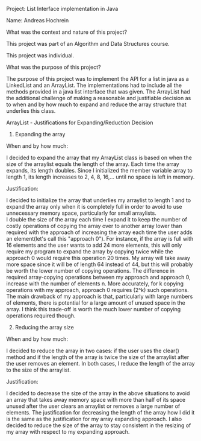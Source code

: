Project: List Interface implementation in Java

Name: Andreas Hochrein

What was the context and nature of this project?

This project was part of an Algorithm and Data Structures course.

This project was individual.

What was the purpose of this project?

The purpose of this project was to implement the API for a list in java as a LinkedList and an ArrayList. The implementations had to include all the methods provided in a java list interface that was given. The ArrayList had the additional challenge of making a reasonable and justifiable decision as to when and by how much to expand and reduce the array structure that underlies this class. 

ArrayList - Justifications for Expanding/Reduction Decision

1. Expanding the array

When and by how much:

I decided to expand the array that my ArrayList class is based on when the size of the arraylist equals the length of the array.
Each time the array expands, its length doubles. Since I initialized the member variable array to length 1, its length increases to 2, 4, 8, 16,… until no space is left in memory.

Justification:

I decided to initialize the array that underlies my arraylist to length 1 and to expand the array only when it is completely full in order to avoid to use unnecessary memory space, particularly for small arraylists.  
I double the size of the array each time I expand it to keep the number of costly operations of copying the array over to another array lower than required with the approach of increasing the array each time the user adds an element(let's call this "approach 0"). For instance, if the array is full with 16 elements and the user wants to add 24 more elements, this will only require my program to expand the array by copying twice while the approach 0 would require this operation 20 times. My array will take away more space since it will be of length 64 instead of 44, but this will probably be worth the lower number of copying operations. The difference in required array-copying operations between my approach and approach 0, increase with the number of elements n. More accurately, for k copying operations with my approach, approach 0 requires (2^k) such operations. The main drawback of my approach is that, particularly with large numbers of elements, there is potential for a large amount of unused space in the array. I think this trade-off is worth the much lower number of copying operations required though.

2. Reducing the array size

When and by how much:

I decided to reduce the array in two cases: if the user uses the clear() method and if the length of the array is twice the size of the arraylist after the user removes an element.
In both cases, I reduce the length of the array to the size of the arraylist.

Justification:

I decided to decrease the size of the array in the above situations to avoid an array that takes away memory space with more than half of its space unused after the user clears an arraylist or removes a large number of elements. The justification for decreasing the length of the array how I did it is the same as the justification for my array expanding approach. I also decided to reduce the size of the array to stay consistent in the resizing of my array with respect to my expanding approach. 



  
  